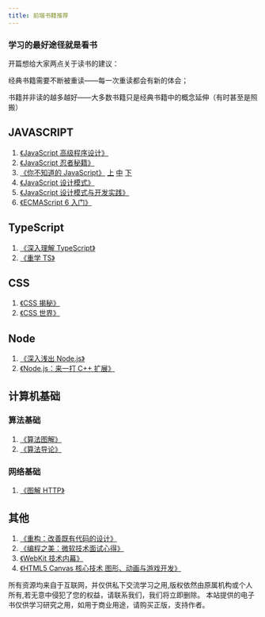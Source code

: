 ```yaml
---
title: 前端书籍推荐
---
```


### 学习的最好途径就是看书

<Alert>
<p>开篇想给大家两点关于读书的建议：</p>
<p>经典书籍需要不断被重读——每一次重读都会有新的体会；</p>
<p>书籍并非读的越多越好——大多数书籍只是经典书籍中的概念延伸（有时甚至是照搬）</p>
</Alert>

## JAVASCRIPT

1. [《JavaScript 高级程序设计》](/pdf/JavaScript高级程序设计.pdf)
2. [《JavaScript 忍者秘籍》](/pdf/JavaScript忍者秘籍.pdf)
3. [《你不知道的 JavaScript》](/pdf/你不知道的JavaScript（上卷）.pdf) [上](/pdf/你不知道的JavaScript（上卷）.pdf) [中](/pdf/你不知道的JavaScript（中卷）.pdf) [下](/pdf/你不知道的JavaScript（下卷）.pdf)
4. [《JavaScript 设计模式》](/pdf/JavaScript设计模式.pdf)
5. [《JavaScript 设计模式与开发实践》](/pdf/JavaScript设计模式与开发实践.pdf)
6. [《ECMAScript 6 入门》](/pdf/ECMAScript6入门.pdf)

## TypeScript

1. [《深入理解 TypeScript》](/pdf/深入理解TypeScript.pdf)
2. [《重学 TS》](/pdf/重学TS-v1.0.pdf)

## CSS

1. [《CSS 揭秘》](/pdf/CSS揭秘.pdf)
2. [《CSS 世界》](/pdf/CSS世界.pdf)

## Node

1. [《深入浅出 Node.js》](/pdf/深入浅出Node.js.pdf)
2. [《Node.js：来一打 C++ 扩展》](/pdf/Node.js来一打C++扩展.pdf)

## 计算机基础

### 算法基础

1. [《算法图解》](/pdf/算法图解.pdf)
2. [《算法导论》](/pdf/算法导论中文版.pdf)

### 网络基础

1. [《图解 HTTP》](/pdf/图解HTTP.pdf)

## 其他

1. [《重构：改善既有代码的设计》](/pdf/重构：改善既有代码的设计.pdf)
2. [《编程之美：微软技术面试心得》](/pdf/编程之美：微软技术面试心得.pdf)
3. [《WebKit 技术内幕》](/pdf/WebKit技术内幕.pdf)
4. [《HTML5 Canvas 核心技术 图形、动画与游戏开发》](/pdf/HTML5-Canvas核心技术、图形、动画与游戏开发.pdf)

<Alert>
所有资源均来自于互联网，并仅供私下交流学习之用,版权依然由原属机构或个人所有,若无意中侵犯了您的权益，请联系我们，我们将立即删除。
本站提供的电子书仅供学习研究之用，如用于商业用途，请购买正版，支持作者。
</Alert>
